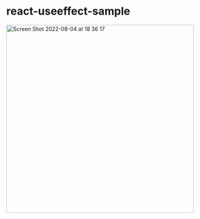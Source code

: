 # react-useeffect-sample

<img width="493" alt="Screen Shot 2022-08-04 at 18 36 17" src="https://user-images.githubusercontent.com/92189386/182815288-1bcdd3e7-c402-4fc5-adda-5c875dac6363.png">
